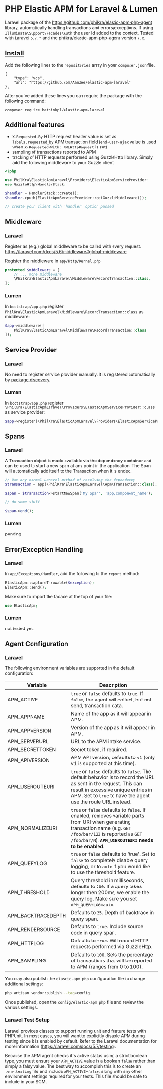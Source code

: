 # PHP Elastic APM for Laravel & Lumen

Laravel package of the https://github.com/philkra/elastic-apm-php-agent library, automatically handling transactions and errors/exceptions. If using `Illuminate\Support\Facades\Auth` the user Id added to the context.
Tested with Laravel `5.7.*` and the philkra/elastic-apm-php-agent version `7.x`.

## [Install](https://packagist.org/packages/bethinkpl/elastic-apm-laravel)
Add the following lines to the `repositories` array in your `composer.json` file.
```
{
    "type": "vcs",
    "url": "https://github.com/AanZee/elastic-apm-laravel"
},
```

After you've added these lines you can require the package with the following command:
```
composer require bethinkpl/elastic-apm-laravel
```

## Additional features

* `X-Requested-By` HTTP request header value is set as `labels.requested_by` APM transaction field (`end-user-ajax` value is used when `X-Requested-With: XMLHttpRequest` is set)
* sampling of transactions reported to APM
* tracking of HTTP requests performed using GuzzleHttp library. Simply add the following middleware to your Guzzle client:

```php
<?php

use PhilKra\ElasticApmLaravel\Providers\ElasticApmServiceProvider;
use GuzzleHttp\HandlerStack;

$handler = HandlerStack::create();
$handler->push(ElasticApmServiceProvider::getGuzzleMiddleware());

// create your client with 'handler' option passed
```

## Middleware
### Laravel
Register as (e.g.) global middleware to be called with every request. https://laravel.com/docs/5.6/middleware#global-middleware

Register the middleware in `app/Http/Kernel.php`
```php
protected $middleware = [
    // ... more middleware
    \PhilKra\ElasticApmLaravel\Middleware\RecordTransaction::class,
];
```

### Lumen
In `bootstrap/app.php` register `PhilKra\ElasticApmLaravel\Middleware\RecordTransaction::class` as middleware:
```php
$app->middleware([
    PhilKra\ElasticApmLaravel\Middleware\RecordTransaction::class
]);
```

## Service Provider
### Laravel
No need to register service provider manually. It is registered automatically by [package discovery](https://laravel.com/docs/5.6/packages#package-discovery).
### Lumen
In `bootstrap/app.php` register `\PhilKra\ElasticApmLaravel\Providers\ElasticApmServiceProvider::class` as service provider:
```php
$app->register(\PhilKra\ElasticApmLaravel\Providers\ElasticApmServiceProvider::class);
```

## Spans
### Laravel
A Transaction object is made available via the dependency container and can be used to start a
new span at any point in the application. The Span will automatically add itself to the Transaction
when it is ended.

```php
// Use any normal Laravel method of resolving the dependency
$transaction = app(\PhilKra\ElasticApmLaravel\Apm\Transaction::class);

$span = $transaction->startNewSpan('My Span', 'app.component_name');

// do some stuff

$span->end();
```
### Lumen

pending

## Error/Exception Handling

### Laravel

In `app/Exceptions/Handler`, add the following to the `report` method:

```php
ElasticApm::captureThrowable($exception);
ElasticApm::send();
```

Make sure to import the facade at the top of your file:

```php
use ElasticApm;
```

### Lumen
not tested yet.

## Agent Configuration

### Laravel

The following environment variables are supported in the default configuration:

| Variable          | Description |
|-------------------|-------------|
|APM_ACTIVE         | `true` or `false` defaults to `true`. If `false`, the agent will collect, but not send, transaction data. |
|APM_APPNAME        | Name of the app as it will appear in APM. |
|APM_APPVERSION     | Version of the app as it will appear in APM. |
|APM_SERVERURL      | URL to the APM intake service. |
|APM_SECRETTOKEN    | Secret token, if required. |
|APM_APIVERSION     | APM API version, defaults to `v1` (only v1 is supported at this time). |
|APM_USEROUTEURI    | `true` or `false` defaults to `false`. The default behavior is to record the URL as sent in the request. This can result in excessive unique entries in APM. Set to `true` to have the agent use the route URL instead. |
|APM_NORMALIZEURI   | `true` or `false` defaults to `false`. If enabled, removes variable parts from URI when generating transaction name (e.g. `GET /foo/bar/123` is reported as `GET /foo/bar/N`). **`APM_USEROUTEURI` needs to be enabled**. |
|APM_QUERYLOG       | `true` or `false` defaults to 'true'. Set to `false` to completely disable query logging, or to `auto` if you would like to use the threshold feature. |
|APM_THRESHOLD      | Query threshold in milliseconds, defaults to `200`. If a query takes longer then 200ms, we enable the query log. Make sure you set `APM_QUERYLOG=auto`. |
|APM_BACKTRACEDEPTH | Defaults to `25`. Depth of backtrace in query span. |
|APM_RENDERSOURCE   | Defaults to `true`. Include source code in query span. |
|APM_HTTPLOG        | Defaults to `true`. Will record HTTP requests performed via GuzzleHttp. |
|APM_SAMPLING       | Defaults to `100`. Sets the percentage of transactions that will be reported to APM (ranges from 0 to 100).

You may also publish the `elastic-apm.php` configuration file to change additional settings:

```bash
php artisan vendor:publish --tag=config
```

Once published, open the `config/elastic-apm.php` file and review the various settings.

### Laravel Test Setup

Laravel provides classes to support running unit and feature tests with PHPUnit. In most cases, you will want to explicitly disable APM during testing since it is enabled by default. Refer to the Laravel documentation for more information (https://laravel.com/docs/5.7/testing).

Because the APM agent checks it's active status using a strict boolean type, you must ensure your `APM_ACTIVE` value is a boolean `false` rather than simply a falsy value. The best way to accomplish this is to create an `.env.testing` file and include `APM_ACTIVE=false`, along with any other environment settings required for your tests. This file should be safe to include in your SCM.
